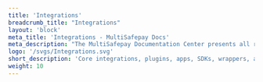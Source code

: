 ```yaml
---
title: 'Integrations'
breadcrumb_title: "Integrations"
layout: 'block'
meta_title: 'Integrations - MultiSafepay Docs'
meta_description: "The MultiSafepay Documentation Center presents all relevant information about our Plugins and API. You can also find support pages for payment methods, tools and general questions as well as the contact details of our Support and Integration Teams."
logo: '/svgs/Integrations.svg'
short_description: 'Core integrations, plugins, apps, SDKs, wrappers, and community integrations.'
weight: 10
---
```


